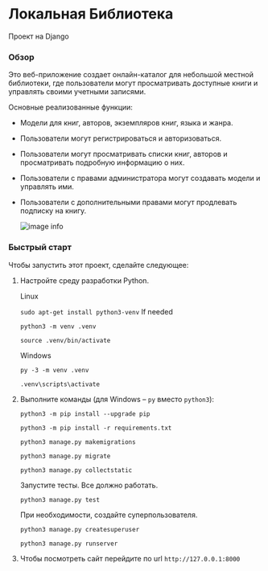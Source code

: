 # Локальная Библиотека
Проект на Django

### Обзор
Это веб-приложение создает онлайн-каталог для небольшой местной библиотеки, где пользователи могут просматривать доступные книги и управлять своими учетными записями.

Основные реализованные функции:
- Модели для книг, авторов, экземпляров книг, языка и жанра.
- Пользователи могут регистрироваться и авторизоваться.
- Пользователи могут просматривать списки книг, авторов и просматривать подробную информацию о них.
- Пользователи с правами администратора могут создавать модели и управлять ими.
- Пользователи с дополнительными правами могут продлевать подписку на книгу.

    ![image info](django-home-library/blog/static/images/lib.png)

### Быстрый старт

Чтобы запустить этот проект, сделайте следующее:
1. Настройте среду разработки Python. 
    
    Linux
    
    `sudo apt-get install python3-venv`    If needed
    
    `python3 -m venv .venv`
    
    `source .venv/bin/activate`

    Windows
    
    `py -3 -m venv .venv`
    
    `.venv\scripts\activate`

2. Выполните команды (для Windows – `py` вместо `python3`):

    `python3 -m pip install --upgrade pip`
    
    `python3 -m pip install -r requirements.txt`
    
    `python3 manage.py makemigrations`
    
    `python3 manage.py migrate`
    
    `python3 manage.py collectstatic`

    Запустите тесты. Все должно работать.
    
    `python3 manage.py test`

    При необходимости, создайте суперпользователя.
    
    `python3 manage.py createsuperuser`

    `python3 manage.py runserver`

3. Чтобы посмотреть сайт перейдите по url `http://127.0.0.1:8000`
